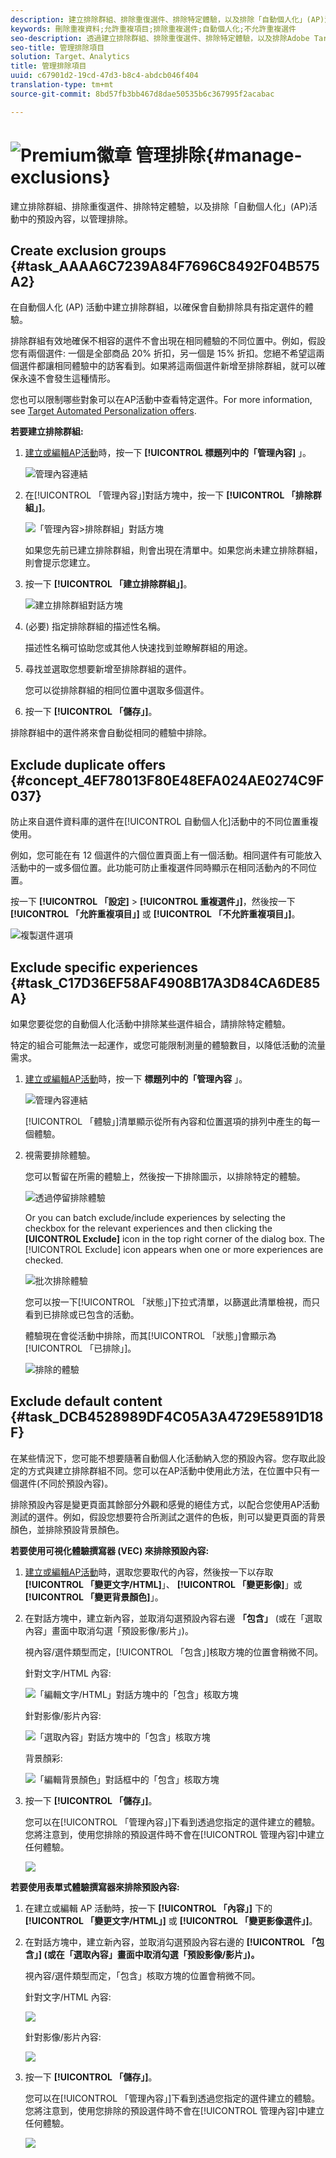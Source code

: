 ```yaml
---
description: 建立排除群組、排除重復選件、排除特定體驗，以及排除「自動個人化」(AP)活動中的預設內容，以管理排除。
keywords: 刪除重複資料;允許重複項目;排除重複選件;自動個人化;不允許重複選件
seo-description: 透過建立排除群組、排除重復選件、排除特定體驗，以及排除Adobe Target Automated Personalization(AP)活動中的預設內容，來管理排除。
seo-title: 管理排除項目
solution: Target、Analytics
title: 管理排除項目
uuid: c67901d2-19cd-47d3-b8c4-abdcb046f404
translation-type: tm+mt
source-git-commit: 8bd57fb3bb467d8dae50535b6c367995f2acabac

---
```



# ![Premium徽章](/help/assets/premium.png) 管理排除{#manage-exclusions}

建立排除群組、排除重復選件、排除特定體驗，以及排除「自動個人化」(AP)活動中的預設內容，以管理排除。

## Create exclusion groups {#task_AAAA6C7239A84F7696C8492F04B575A2}

在自動個人化 (AP) 活動中建立排除群組，以確保會自動排除具有指定選件的體驗。

排除群組有效地確保不相容的選件不會出現在相同體驗的不同位置中。例如，假設您有兩個選件: 一個是全部商品 20% 折扣，另一個是 15% 折扣。您絕不希望這兩個選件都讓相同體驗中的訪客看到。如果將這兩個選件新增至排除群組，就可以確保永遠不會發生這種情形。

您也可以限制哪些對象可以在AP活動中查看特定選件。For more information, see [Target Automated Personalization offers](/help/c-activities/t-automated-personalization/ap-target-offers.md).

**若要建立排除群組:**

1. [建立或編輯AP活動](/help/c-activities/t-automated-personalization/create-ap-activity.md)時，按一下 **[!UICONTROL 標題列中的「管理內容]** 」。

   ![管理內容連結](/help/c-activities/t-automated-personalization/assets/manage-content.png)

1. 在[!UICONTROL 「管理內容」]對話方塊中，按一下 **[!UICONTROL 「排除群組」]**。

   ![「管理內容&gt;排除群組」對話方塊](/help/c-activities/t-automated-personalization/assets/exclusion_group_create-new.png)

   如果您先前已建立排除群組，則會出現在清單中。如果您尚未建立排除群組，則會提示您建立。

1. 按一下 **[!UICONTROL 「建立排除群組」]**。

   ![建立排除群組對話方塊](/help/c-activities/t-automated-personalization/assets/exclusion_group_create_dialog-new.png)

1. (必要) 指定排除群組的描述性名稱。

   描述性名稱可協助您或其他人快速找到並瞭解群組的用途。

1. 尋找並選取您想要新增至排除群組的選件。

   您可以從排除群組的相同位置中選取多個選件。

1. 按一下 **[!UICONTROL 「儲存」]**。

排除群組中的選件將來會自動從相同的體驗中排除。

## Exclude duplicate offers {#concept_4EF78013F80E48EFA024AE0274C9F037}

防止來自選件資料庫的選件在[!UICONTROL 自動個人化]活動中的不同位置重複使用。

例如，您可能在有 12 個選件的六個位置頁面上有一個活動。相同選件有可能放入活動中的一或多個位置。此功能可防止重複選件同時顯示在相同活動內的不同位置。

按一下 **[!UICONTROL 「設定]** &gt; **[!UICONTROL 重複選件」]**，然後按一下 **[!UICONTROL 「允許重複項目」]** 或 **[!UICONTROL 「不允許重複項目」]**。

![複製選件選項](/help/c-activities/t-automated-personalization/assets/duplicate_offers-new.png)

## Exclude specific experiences {#task_C17D36EF58AF4908B17A3D84CA6DE85A}

如果您要從您的自動個人化活動中排除某些選件組合，請排除特定體驗。

特定的組合可能無法一起運作，或您可能限制測量的體驗數目，以降低活動的流量需求。

1. [建立或編輯AP活動](/help/c-activities/t-automated-personalization/create-ap-activity.md)時，按一下 **標題列中的「管理內容** 」。

   ![管理內容連結](/help/c-activities/t-automated-personalization/assets/manage-content.png)

   [!UICONTROL 「體驗」]清單顯示從所有內容和位置選項的排列中產生的每一個體驗。

1. 視需要排除體驗。

   您可以暫留在所需的體驗上，然後按一下排除圖示，以排除特定的體驗。

   ![透過停留排除體驗](/help/c-activities/t-automated-personalization/assets/exclude_exp_1a.png)

   Or you can batch exclude/include experiences by selecting the checkbox for the relevant experiences and then clicking the **[UICONTROL Exclude]** icon in the top right corner of the dialog box. The [!UICONTROL Exclude] icon appears when one or more experiences are checked.

   ![批次排除體驗](/help/c-activities/t-automated-personalization/assets/exclude_exp_2a.png)

   您可以按一下[!UICONTROL 「狀態」]下拉式清單，以篩選此清單檢視，而只看到已排除或已包含的活動。

   體驗現在會從活動中排除，而其[!UICONTROL 「狀態」]會顯示為[!UICONTROL 「已排除」]。

   ![排除的體驗](/help/c-activities/t-automated-personalization/assets/exclude_exp_3a.png)

## Exclude default content {#task_DCB4528989DF4C05A3A4729E5891D18F}

在某些情況下，您可能不想要隨著自動個人化活動納入您的預設內容。您存取此設定的方式與建立排除群組不同。您可以在AP活動中使用此方法，在位置中只有一個選件(不同於預設內容)。

排除預設內容是變更頁面其餘部分外觀和感覺的絕佳方式，以配合您使用AP活動測試的選件。例如，假設您想要符合所測試之選件的色板，則可以變更頁面的背景顏色，並排除預設背景顏色。

**若要使用可視化體驗撰寫器 (VEC) 來排除預設內容:**

1. [建立或編輯AP活動](/help/c-activities/t-automated-personalization/create-ap-activity.md)時，選取您要取代的內容，然後按一下以存取 **[!UICONTROL 「變更文字/HTML]**」、 **[!UICONTROL 「變更影像]**」或 **[!UICONTROL 「變更背景顏色]**」。
1. 在對話方塊中，建立新內容，並取消勾選預設內容右邊 **「包含」** (或在「選取內容」畫面中取消勾選「預設影像/影片」)。

   視內容/選件類型而定，[!UICONTROL 「包含」]核取方塊的位置會稍微不同。

   針對文字/HTML 內容:

   ![「編輯文字/HTML」對話方塊中的「包含」核取方塊](/help/c-activities/t-automated-personalization/assets/exclude_content_vec_1a.png)

   針對影像/影片內容:

   ![「選取內容」對話方塊中的「包含」核取方塊](/help/c-activities/t-automated-personalization/assets/exclude_content_vec_2a.png)

   背景顏彩:

   ![「編輯背景顏色」對話框中的「包含」核取方塊](/help/c-activities/t-automated-personalization/assets/exclude_content_vec_3a.png)

1. 按一下 **[!UICONTROL 「儲存」]**。

   您可以在[!UICONTROL 「管理內容」]下看到透過您指定的選件建立的體驗。您將注意到，使用您排除的預設選件時不會在[!UICONTROL 管理內容]中建立任何體驗。

   ![](assets/exclude_content_vec_4.png)

**若要使用表單式體驗撰寫器來排除預設內容:**

1. 在建立或編輯 AP 活動時，按一下 **[!UICONTROL 「內容」]** 下的 **[!UICONTROL 「變更文字/HTML」]** 或 **[!UICONTROL 「變更影像選件」]**。
1. 在對話方塊中，建立新內容，並取消勾選預設內容右邊的 **[!UICONTROL 「包含」] (或在「選取內容」畫面中取消勾選「預設影像/影片」)。**

   視內容/選件類型而定，「包含」核取方塊的位置會稍微不同。

   針對文字/HTML 內容:

   ![](assets/exclude_content_form_1.png)

   針對影像/影片內容:

   ![](assets/exclude_content_form_2.png)

1. 按一下 **[!UICONTROL 「儲存」]**。

   您可以在[!UICONTROL 「管理內容」]下看到透過您指定的選件建立的體驗。您將注意到，使用您排除的預設選件時不會在[!UICONTROL 管理內容]中建立任何體驗。

   ![](assets/exclude_content_form_3.png)
